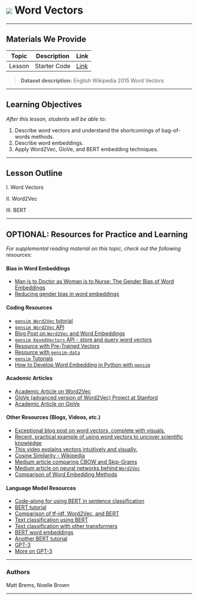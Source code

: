 # ![](https://ga-dash.s3.amazonaws.com/production/assets/logo-9f88ae6c9c3871690e33280fcf557f33.png) Word Vectors

---

## Materials We Provide


| Topic | Description | Link |
| --- | --- | --- |
| Lesson | Starter Code | [Link](./starter-code.ipynb)||

> **Dataset description:** English Wikipedia 2015 Word Vectors

---

## Learning Objectives

*After this lesson, students will be able to:*

1. Describe word vectors and understand the shortcomings of bag-of-words methods.
2. Describe word embeddings.
3. Apply Word2Vec, GloVe, and BERT embedding techniques.

---

## Lesson Outline

I. Word Vectors

II. Word2Vec

III. BERT

---

## OPTIONAL: Resources for Practice and Learning

*For supplemental reading material on this topic, check out the following resources:*

#### Bias in Word Embeddings
- [Man is to Doctor as Woman is to Nurse: The Gender Bias of Word Embeddings](https://towardsdatascience.com/gender-bias-word-embeddings-76d9806a0e17)
- [Reducing gender bias in word embeddings](http://cs229.stanford.edu/proj2016/report/BadieChakrabortyRudder-ReducingGenderBiasInWordEmbeddings-report.pdf)

#### Coding Resources
- [`gensim Word2Vec` tutorial](https://rare-technologies.com/word2vec-tutorial/)
- [`gensim Word2Vec` API](https://radimrehurek.com/gensim/models/word2vec.html)
- [Blog Post on `Word2Vec` and Word Embeddings](https://skymind.ai/wiki/word2vec)
- [`gensim KeyedVectors` API - store and query word vectors](https://radimrehurek.com/gensim/models/keyedvectors.html)
- [Resource with Pre-Trained Vectors](https://github.com/alexandres/lexvec#pre-trained-vectors)
- [Resource with `gensim-data`](https://github.com/RaRe-Technologies/gensim-data)
- [`gensim` Tutorials](https://radimrehurek.com/gensim/tutorial.html)
- [How to Develop Word Embedding in Python with `gensim`](https://machinelearningmastery.com/develop-word-embeddings-python-gensim/)

#### Academic Articles
- [Academic Article on Word2Vec](https://papers.nips.cc/paper/5021-distributed-representations-of-words-and-phrases-and-their-compositionality.pdf)
- [GloVe (advanced version of Word2Vec) Project at Stanford](https://nlp.stanford.edu/projects/glove/)
- [Academic Article on GloVe](https://nlp.stanford.edu/pubs/glove.pdf)

#### Other Resources (Blogs, Videos, etc.)
- [Exceptional blog post on word vectors, complete with visuals.](https://blog.acolyer.org/2016/04/21/the-amazing-power-of-word-vectors/)
- [Recent, practical example of using word vectors to uncover scientific knowledge](https://techxplore.com/news/2019-07-machine-learning-algorithms-uncover-hidden-scientific.html)
- [This video explains vectors intuitively and visually.](https://www.youtube.com/watch?v=fNk_zzaMoSs)
- [Cosine Similarity - Wikipedia](https://en.wikipedia.org/wiki/Cosine_similarity)
- [Medium article comparing CBOW and Skip-Grams](https://towardsdatascience.com/introduction-to-word-embedding-and-word2vec-652d0c2060fa)
- [Medium article on neural networks behind `Word2Vec`](https://medium.com/explore-artificial-intelligence/word2vec-a-baby-step-in-deep-learning-but-a-giant-leap-towards-natural-language-processing-40fe4e8602ba)
- [Comparison of Word Embedding Methods](https://machinelearningmastery.com/what-are-word-embeddings/)

#### Language Model Resources
- [Code-along for using BERT in sentence classification](https://colab.research.google.com/drive/1ywsvwO6thOVOrfagjjfuxEf6xVRxbUNO#scrollTo=Ok002ceNB8E7)
- [BERT tutorial](https://towardsdatascience.com/bert-for-dummies-step-by-step-tutorial-fb90890ffe03)
- [Comparison of tf-idf, Word2Vec, and BERT](https://towardsdatascience.com/text-classification-with-nlp-tf-idf-vs-word2vec-vs-bert-41ff868d1794)
- [Text classification using BERT](https://medium.com/swlh/a-simple-guide-on-using-bert-for-text-classification-bbf041ac8d04)
- [Text classification with other transformers](https://towardsdatascience.com/https-medium-com-chaturangarajapakshe-text-classification-with-transformer-models-d370944b50ca)
- [BERT word embeddings](http://mccormickml.com/2019/05/14/BERT-word-embeddings-tutorial/)
- [Another BERT tutorial](https://towardsml.com/2019/09/17/bert-explained-a-complete-guide-with-theory-and-tutorial/)
- [GPT-3](https://www.digitaltrends.com/features/openai-gpt-3-text-generation-ai/)
- [More on GPT-3](https://daleonai.com/gpt3-explained-fast)

---

### Authors
Matt Brems, Noelle Brown

---